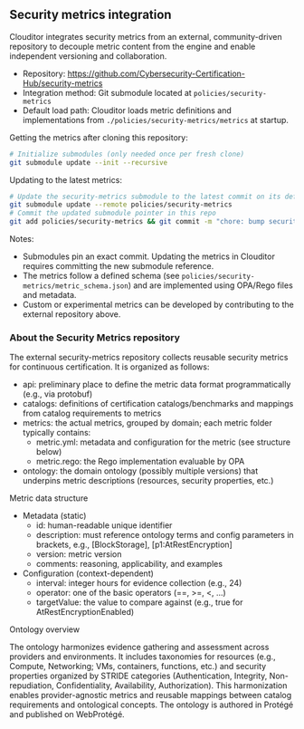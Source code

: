 ## Security metrics integration

Clouditor integrates security metrics from an external, community-driven repository to decouple metric content from the engine and enable independent versioning and collaboration.

- Repository: https://github.com/Cybersecurity-Certification-Hub/security-metrics
- Integration method: Git submodule located at `policies/security-metrics`
- Default load path: Clouditor loads metric definitions and implementations from `./policies/security-metrics/metrics` at startup.

Getting the metrics after cloning this repository:

```bash
# Initialize submodules (only needed once per fresh clone)
git submodule update --init --recursive
```

Updating to the latest metrics:

```bash
# Update the security-metrics submodule to the latest commit on its default branch
git submodule update --remote policies/security-metrics
# Commit the updated submodule pointer in this repo
git add policies/security-metrics && git commit -m "chore: bump security-metrics"
```

Notes:
- Submodules pin an exact commit. Updating the metrics in Clouditor requires committing the new submodule reference.
- The metrics follow a defined schema (see `policies/security-metrics/metric_schema.json`) and are implemented using OPA/Rego files and metadata.
- Custom or experimental metrics can be developed by contributing to the external repository above.

### About the Security Metrics repository

The external security-metrics repository collects reusable security metrics for continuous certification. It is organized as follows:

- api: preliminary place to define the metric data format programmatically (e.g., via protobuf)
- catalogs: definitions of certification catalogs/benchmarks and mappings from catalog requirements to metrics
- metrics: the actual metrics, grouped by domain; each metric folder typically contains:
  - metric.yml: metadata and configuration for the metric (see structure below)
  - metric.rego: the Rego implementation evaluable by OPA
- ontology: the domain ontology (possibly multiple versions) that underpins metric descriptions (resources, security properties, etc.)

Metric data structure

- Metadata (static)
  - id: human-readable unique identifier
  - description: must reference ontology terms and config parameters in brackets, e.g., [BlockStorage], [p1:AtRestEncryption]
  - version: metric version
  - comments: reasoning, applicability, and examples
- Configuration (context-dependent)
  - interval: integer hours for evidence collection (e.g., 24)
  - operator: one of the basic operators (==, >=, <, ...)
  - targetValue: the value to compare against (e.g., true for AtRestEncryptionEnabled)

Ontology overview

The ontology harmonizes evidence gathering and assessment across providers and environments. It includes taxonomies for resources (e.g., Compute, Networking; VMs, containers, functions, etc.) and security properties organized by STRIDE categories (Authentication, Integrity, Non-repudiation, Confidentiality, Availability, Authorization). This harmonization enables provider-agnostic metrics and reusable mappings between catalog requirements and ontological concepts. The ontology is authored in Protégé and published on WebProtégé.

